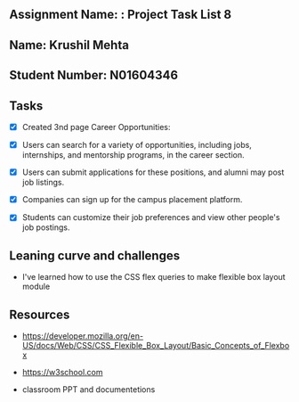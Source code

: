 ## Assignment Name: : Project Task List 8

## Name: Krushil Mehta

## Student Number: N01604346

## Tasks

- [x] Created 3nd page Career Opportunities:

- [x] Users can search for a variety of opportunities, including jobs, internships, and mentorship programs, in the career section.

- [x] Users can submit applications for these positions, and alumni may post job listings.

- [x] Companies can sign up for the campus placement platform.

- [x] Students can customize their job preferences and view other people's job postings.

## Leaning curve and challenges

- I've learned how to use the CSS flex queries to make flexible box layout module

## Resources

- https://developer.mozilla.org/en-US/docs/Web/CSS/CSS_Flexible_Box_Layout/Basic_Concepts_of_Flexbox

- https://w3school.com

- classroom PPT and documentetions
